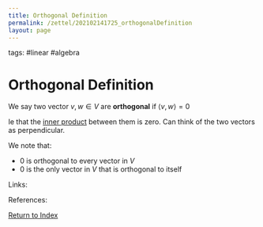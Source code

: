 ```yaml
---
title: Orthogonal Definition
permalink: /zettel/202102141725_orthogonalDefinition
layout: page
---
```

tags: #linear #algebra

# Orthogonal Definition

We say two vector $v, w \in V$ are **orthogonal** if $\langle v, w \rangle = 0$

Ie that the [inner product](202102141654_innerProductDefinition) between them is zero. Can think of the two vectors as perpendicular.

We note that:
- $0$ is orthogonal to every vector in $V$ 
- $0$ is the only vector in $V$ that is orthogonal to itself

Links: 

References: 

[Return to Index](index)